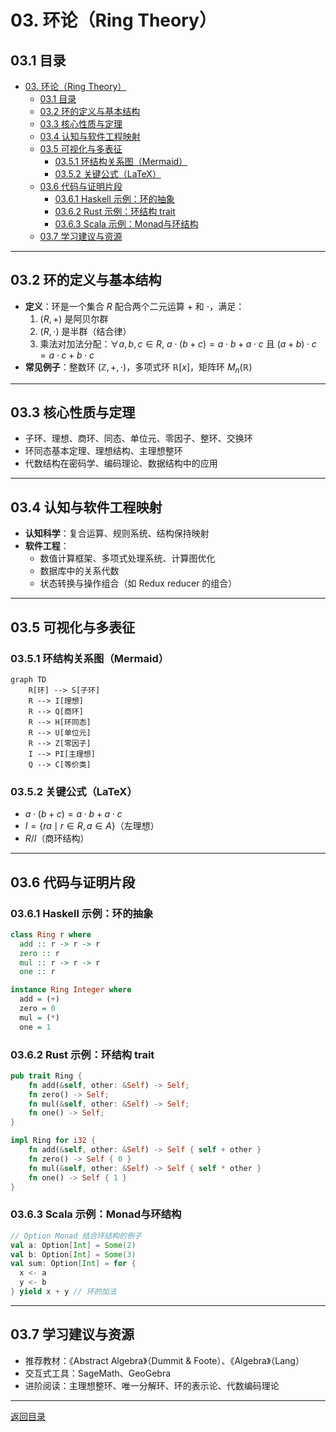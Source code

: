 # 03. 环论（Ring Theory）

## 03.1 目录

- [03. 环论（Ring Theory）](#03-环论ring-theory)
  - [03.1 目录](#031-目录)
  - [03.2 环的定义与基本结构](#032-环的定义与基本结构)
  - [03.3 核心性质与定理](#033-核心性质与定理)
  - [03.4 认知与软件工程映射](#034-认知与软件工程映射)
  - [03.5 可视化与多表征](#035-可视化与多表征)
    - [03.5.1 环结构关系图（Mermaid）](#0351-环结构关系图mermaid)
    - [03.5.2 关键公式（LaTeX）](#0352-关键公式latex)
  - [03.6 代码与证明片段](#036-代码与证明片段)
    - [03.6.1 Haskell 示例：环的抽象](#0361-haskell-示例环的抽象)
    - [03.6.2 Rust 示例：环结构 trait](#0362-rust-示例环结构-trait)
    - [03.6.3 Scala 示例：Monad与环结构](#0363-scala-示例monad与环结构)
  - [03.7 学习建议与资源](#037-学习建议与资源)

---

## 03.2 环的定义与基本结构

- **定义**：环是一个集合 $R$ 配合两个二元运算 $+$ 和 $\cdot$，满足：
  1. $(R, +)$ 是阿贝尔群
  2. $(R, \cdot)$ 是半群（结合律）
  3. 乘法对加法分配：$\forall a, b, c \in R,\ a \cdot (b + c) = a \cdot b + a \cdot c$ 且 $(a + b) \cdot c = a \cdot c + b \cdot c$
- **常见例子**：整数环 $(\mathbb{Z}, +, \cdot)$，多项式环 $\mathbb{R}[x]$，矩阵环 $M_n(\mathbb{R})$

---

## 03.3 核心性质与定理

- 子环、理想、商环、同态、单位元、零因子、整环、交换环
- 环同态基本定理、理想结构、主理想整环
- 代数结构在密码学、编码理论、数据结构中的应用

---

## 03.4 认知与软件工程映射

- **认知科学**：复合运算、规则系统、结构保持映射
- **软件工程**：
  - 数值计算框架、多项式处理系统、计算图优化
  - 数据库中的关系代数
  - 状态转换与操作组合（如 Redux reducer 的组合）

---

## 03.5 可视化与多表征

### 03.5.1 环结构关系图（Mermaid）

```mermaid
graph TD
    R[环] --> S[子环]
    R --> I[理想]
    R --> Q[商环]
    R --> H[环同态]
    R --> U[单位元]
    R --> Z[零因子]
    I --> PI[主理想]
    Q --> C[等价类]
```

### 03.5.2 关键公式（LaTeX）

- $a \cdot (b + c) = a \cdot b + a \cdot c$
- $I = \{ra \mid r \in R, a \in A\}$（左理想）
- $R/I$（商环结构）

---

## 03.6 代码与证明片段

### 03.6.1 Haskell 示例：环的抽象

```haskell
class Ring r where
  add :: r -> r -> r
  zero :: r
  mul :: r -> r -> r
  one :: r

instance Ring Integer where
  add = (+)
  zero = 0
  mul = (*)
  one = 1
```

### 03.6.2 Rust 示例：环结构 trait

```rust
pub trait Ring {
    fn add(&self, other: &Self) -> Self;
    fn zero() -> Self;
    fn mul(&self, other: &Self) -> Self;
    fn one() -> Self;
}

impl Ring for i32 {
    fn add(&self, other: &Self) -> Self { self + other }
    fn zero() -> Self { 0 }
    fn mul(&self, other: &Self) -> Self { self * other }
    fn one() -> Self { 1 }
}
```

### 03.6.3 Scala 示例：Monad与环结构

```scala
// Option Monad 结合环结构的例子
val a: Option[Int] = Some(2)
val b: Option[Int] = Some(3)
val sum: Option[Int] = for {
  x <- a
  y <- b
} yield x + y // 环的加法
```

---

## 03.7 学习建议与资源

- 推荐教材：《Abstract Algebra》（Dummit & Foote）、《Algebra》（Lang）
- 交互式工具：SageMath、GeoGebra
- 进阶阅读：主理想整环、唯一分解环、环的表示论、代数编码理论

---

[返回目录](#031-目录)
